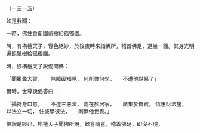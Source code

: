 （一三一五）

如是我聞：

一時，佛住舍衛國祇樹給孤獨園。

時，有栴檀天子，容色絕妙，於後夜時來詣佛所，稽首佛足，退坐一面。其身光明遍照祇樹給孤獨園。

時，彼栴檀天子說偈問佛：

「聞瞿曇大智，　　無障礙知見，
何所住何學，　　不遭他世惡？」

爾時，世尊說偈答曰：

「攝持身口意，　　不造三惡法，
處在於居家，　　廣集於群賓。
信惠財法施，　　以法立一切，
住彼學彼法，　　則無他世畏。」

佛說是經已，栴檀天子聞佛所說，歡喜隨喜，稽首佛足，即沒不現。




